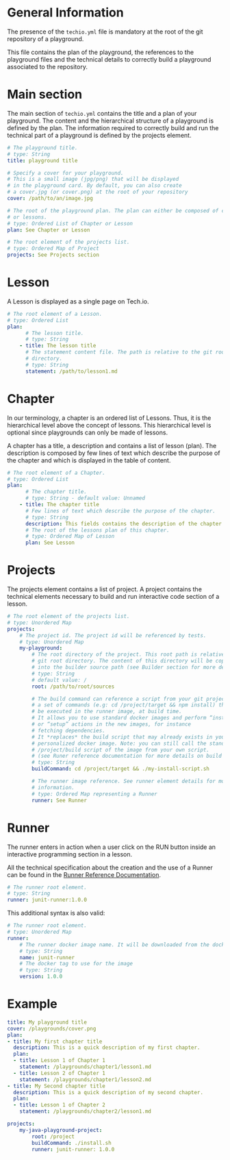 # General Information

The presence of the `techio.yml` file is mandatory at the root of the git repository of a playground.

This file contains the plan of the playground, the references to the playground files and the technical details to correctly build a playground associated to the repository.

# Main section
The main section of `techio.yml` contains the title and a plan of your playground.
The content and the hierarchical structure of a playground is defined by the plan.
The information required to correctly build and run the technical part of a playground is defined by the projects element.

```yml
# The playground title.
# type: String
title: playground title

# Specify a cover for your playground.
# This is a small image (jpg/png) that will be displayed
# in the playground card. By default, you can also create
# a cover.jpg (or cover.png) at the root of your repository
cover: /path/to/an/image.jpg

# The root of the playground plan. The plan can either be composed of chapters
# or lessons.
# type: Ordered List of Chapter or Lesson
plan: See Chapter or Lesson

# The root element of the projects list.
# type: Ordered Map of Project
projects: See Projects section
```


# Lesson
A Lesson is displayed as a single page on Tech.io.

```yml
# The root element of a Lesson.
# type: Ordered List
plan:
      # The lesson title.
      # type: String
    - title: The lesson title
      # The statement content file. The path is relative to the git root
      # directory.
      # type: String
      statement: /path/to/lesson1.md
```



# Chapter
In our terminology, a chapter is an ordered list of Lessons. Thus, it is the hierarchical level above the concept of lessons. This hierarchical level is optional since playgrounds can only be made of lessons.

A chapter has a title, a description and contains a list of lesson (plan).
The description is composed by few lines of text which describe the purpose of the chapter and which is displayed in the table of content.

```yml
# The root element of a Chapter.
# type: Ordered List
plan:
      # The chapter title.
      # type: String - default value: Unnamed
    - title: The chapter title
      # Few lines of text which describe the purpose of the chapter.
      # type: String
      description: This fields contains the description of the chapter.
      # The root of the lessons plan of this chapter.
      # type: Ordered Map of Lesson
      plan: See Lesson
```


# Projects
The projects element contains a list of project. A project contains the technical elements necessary to build and run interactive code section of a lesson.

```yml
# The root element of the projects list.
# type: Unordered Map
projects:
    # The project id. The project id will be referenced by tests.
    # type: Unordered Map
    my-playground:
        # The root directory of the project. This root path is relative to the
        # git root directory. The content of this directory will be copied
        # into the builder source path (see Builder section for more details).
        # type: String
        # default value: /
        root: /path/to/root/sources

        # The build command can reference a script from your git project, or
        # a set of commands (e.g: cd /project/target && npm install) that will
        # be executed in the runner image, at build time.
        # It allows you to use standard docker images and perform “install”
        # or “setup” actions in the new images, for instance
        # fetching dependencies.
        # It *replaces* the build script that may already exists in your
        # personalized docker image. Note: you can still call the standard
        # /project/build script of the image from your own script.
        # (see Runer reference documentation for more details on build scripts).
        # type: String
        buildCommand: cd /project/target && ./my-install-script.sh

        # The runner image reference. See runner element details for more
        # information.
        # type: Ordered Map representing a Runner
        runner: See Runner
```

# Runner
The runner enters in action when a user click on the RUN button inside an interactive programming section in a lesson.

All the technical specification about the creation and the use of a Runner can be found in the [Runner Reference Documentation](/playgrounds/408/tech-io-documentation/content/runner-reference).



```yml
# The runner root element.
# type: String
runner: junit-runner:1.0.0
```

This additional syntax is also valid:

```yml
# The runner root element.
# type: Unordered Map
runner:
    # The runner docker image name. It will be downloaded from the docker hub.
    # type: String
    name: junit-runner
    # The docker tag to use for the image
    # type: String
    version: 1.0.0
```


# Example

```yml
title: My playground title
cover: /playgrounds/cover.png
plan:
- title: My first chapter title
  description: This is a quick description of my first chapter.
  plan:
  - title: Lesson 1 of Chapter 1
    statement: /playgrounds/chapter1/lesson1.md
  - title: Lesson 2 of Chapter 1
    statement: /playgrounds/chapter1/lesson2.md
- title: My Second chapter title
  description: This is a quick description of my second chapter.
  plan:
  - title: Lesson 1 of Chapter 2
    statement: /playgrounds/chapter2/lesson1.md

projects:
    my-java-playground-project:
        root: /project
        buildCommand: ./install.sh
        runner: junit-runner: 1.0.0
```
